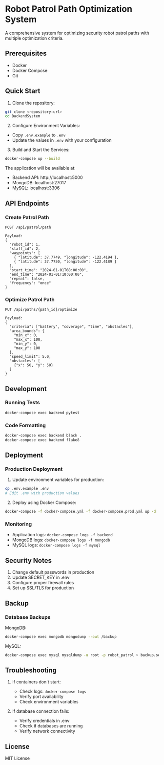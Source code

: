 # Robot Patrol Path Optimization System

A comprehensive system for optimizing security robot patrol paths with multiple optimization criteria.

## Prerequisites

- Docker
- Docker Compose
- Git

## Quick Start

1. Clone the repository:
```bash
git clone <repository-url>
cd BackendSystem
```

2. Configure Environment Variables:
- Copy `.env.example` to `.env`
- Update the values in `.env` with your configuration

3. Build and Start the Services:
```bash
docker-compose up --build
```

The application will be available at:
- Backend API: http://localhost:5000
- MongoDB: localhost:27017
- MySQL: localhost:3306

## API Endpoints

### Create Patrol Path
```
POST /api/patrol/path

Payload:
{
  "robot_id": 1,
  "staff_id": 2,
  "waypoints": [
    { "latitude": 37.7749, "longitude": -122.4194 },
    { "latitude": 37.7750, "longitude": -122.4189 }
  ],
  "start_time": "2024-01-01T08:00:00",
  "end_time": "2024-01-01T10:00:00",
  "repeat": false,
  "frequency": "once"
}
```

### Optimize Patrol Path
```
PUT /api/paths/{path_id}/optimize

Payload:
{
  "criteria": ["battery", "coverage", "time", "obstacles"],
  "area_bounds": {
    "min_x": 0,
    "max_x": 100,
    "min_y": 0,
    "max_y": 100
  },
  "speed_limit": 5.0,
  "obstacles": [
    {"x": 50, "y": 50}
  ]
}
```

## Development

### Running Tests
```bash
docker-compose exec backend pytest
```

### Code Formatting
```bash
docker-compose exec backend black .
docker-compose exec backend flake8
```

## Deployment

### Production Deployment

1. Update environment variables for production:
```bash
cp .env.example .env
# Edit .env with production values
```

2. Deploy using Docker Compose:
```bash
docker-compose -f docker-compose.yml -f docker-compose.prod.yml up -d
```

### Monitoring

- Application logs: `docker-compose logs -f backend`
- MongoDB logs: `docker-compose logs -f mongodb`
- MySQL logs: `docker-compose logs -f mysql`

## Security Notes

1. Change default passwords in production
2. Update SECRET_KEY in .env
3. Configure proper firewall rules
4. Set up SSL/TLS for production

## Backup

### Database Backups

MongoDB:
```bash
docker-compose exec mongodb mongodump --out /backup
```

MySQL:
```bash
docker-compose exec mysql mysqldump -u root -p robot_patrol > backup.sql
```

## Troubleshooting

1. If containers don't start:
   - Check logs: `docker-compose logs`
   - Verify port availability
   - Check environment variables

2. If database connection fails:
   - Verify credentials in .env
   - Check if databases are running
   - Verify network connectivity

## License

MIT License
